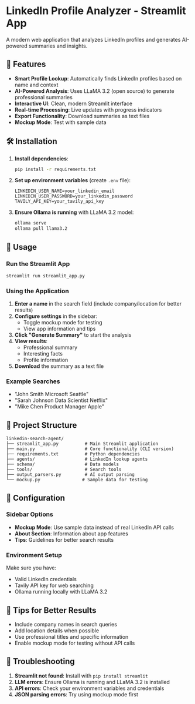 # LinkedIn Profile Analyzer - Streamlit App

A modern web application that analyzes LinkedIn profiles and generates AI-powered summaries and insights.

## 🚀 Features

- **Smart Profile Lookup**: Automatically finds LinkedIn profiles based on name and context
- **AI-Powered Analysis**: Uses LLaMA 3.2 (open source) to generate professional summaries
- **Interactive UI**: Clean, modern Streamlit interface
- **Real-time Processing**: Live updates with progress indicators
- **Export Functionality**: Download summaries as text files
- **Mockup Mode**: Test with sample data

## 🛠️ Installation

1. **Install dependencies**:
   ```bash
   pip install -r requirements.txt
   ```

2. **Set up environment variables** (create `.env` file):
   ```
   LINKEDIN_USER_NAME=your_linkedin_email
   LINKEDIN_USER_PASSWORD=your_linkedin_password
   TAVILY_API_KEY=your_tavily_api_key
   ```

3. **Ensure Ollama is running** with LLaMA 3.2 model:
   ```bash
   ollama serve
   ollama pull llama3.2
   ```

## 🚀 Usage

### Run the Streamlit App
```bash
streamlit run streamlit_app.py
```

### Using the Application

1. **Enter a name** in the search field (include company/location for better results)
2. **Configure settings** in the sidebar:
   - Toggle mockup mode for testing
   - View app information and tips
3. **Click "Generate Summary"** to start the analysis
4. **View results**:
   - Professional summary
   - Interesting facts
   - Profile information
5. **Download** the summary as a text file

### Example Searches
- "John Smith Microsoft Seattle"
- "Sarah Johnson Data Scientist Netflix" 
- "Mike Chen Product Manager Apple"

## 📁 Project Structure

```
linkedin-search-agent/
├── streamlit_app.py          # Main Streamlit application
├── main.py                   # Core functionality (CLI version)
├── requirements.txt          # Python dependencies
├── agents/                   # LinkedIn lookup agents
├── schema/                   # Data models
├── tools/                    # Search tools
├── output_parsers.py         # AI output parsing
└── mockup.py                # Sample data for testing
```

## 🔧 Configuration

### Sidebar Options
- **Mockup Mode**: Use sample data instead of real LinkedIn API calls
- **About Section**: Information about app features
- **Tips**: Guidelines for better search results

### Environment Setup
Make sure you have:
- Valid LinkedIn credentials
- Tavily API key for web searching
- Ollama running locally with LLaMA 3.2

## 🎯 Tips for Better Results

- Include company names in search queries
- Add location details when possible
- Use professional titles and specific information
- Enable mockup mode for testing without API calls

## 🚨 Troubleshooting

1. **Streamlit not found**: Install with `pip install streamlit`
2. **LLM errors**: Ensure Ollama is running and LLaMA 3.2 is installed
3. **API errors**: Check your environment variables and credentials
4. **JSON parsing errors**: Try using mockup mode first


